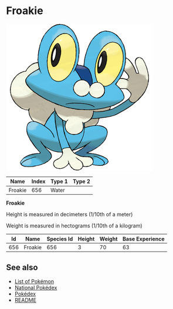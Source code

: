 # Froakie


![Froakie](images/656.png)

| **Name** | **Index** | **Type 1** | **Type 2** |
|----|----|----|----|
| Froakie | 656 | Water  |  |

**Froakie** 


Height is measured in decimeters (1/10th of a meter)

Weight is measured in hectograms (1/10th of a kilogram)

| **Id** | **Name** | **Species Id** | **Height** | **Weight** | **Base Experience** |
|--------|----------|----------------|------------|------------|---------------------|
| 656 | Froakie | 656 | 3 | 70 | 63 |


## See also

- [List of Pokémon](../pokemon.md)
- [National Pokédex](../national_pokedex.md)
- [Pokédex](../pokedex.md)
- [README](../README.md)
